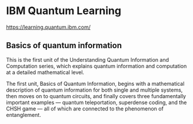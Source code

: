 # IBM Quantum Learning

https://learning.quantum.ibm.com/

## Basics of quantum information
This is the first unit of the Understanding Quantum Information and Computation series, which explains quantum information and computation at a detailed mathematical level.

The first unit, Basics of Quantum Information, begins with a mathematical description of quantum information for both single and multiple systems, then moves on to quantum circuits, and finally covers three fundamentally important examples — quantum teleportation, superdense coding, and the CHSH game — all of which are connected to the phenomenon of entanglement.

